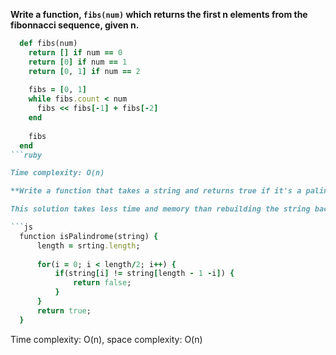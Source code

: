 **Write a function, `fibs(num)` which returns the first n elements from the fibonnacci sequence, given n.**

  ```ruby
    def fibs(num)
      return [] if num == 0
      return [0] if num == 1
      return [0, 1] if num == 2
    
      fibs = [0, 1]
      while fibs.count < num
        fibs << fibs[-1] + fibs[-2]
      end
    
      fibs
    end
  ```ruby

Time complexity: O(n)

**Write a function that takes a string and returns true if it's a palindrome, false if it's not. Use Javascript**

This solution takes less time and memory than rebuilding the string backward and comparing the two.

  ```js
    function isPalindrome(string) {
    	length = srting.length;
	
    	for(i = 0; i < length/2; i++) {
    		if(string[i] != string[length - 1 -i]) {
    			return false;
    		}
    	}
    	return true;
    }
  ```

Time complexity: O(n), space complexity: O(n)